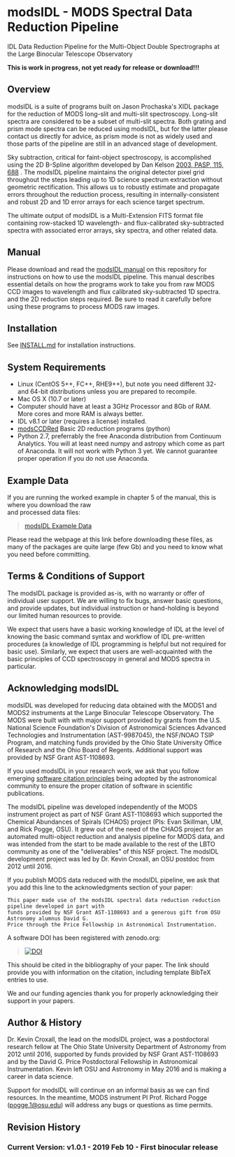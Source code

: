 # modsIDL - MODS Spectral Data Reduction Pipeline

IDL Data Reduction Pipeline for the Multi-Object Double Spectrographs at the Large Binocular Telescope Observatory

<B>This is work in progress, not yet ready for release or download!!!</B>

## Overview

modsIDL is a suite of programs built on Jason Prochaska's XIDL package for the reduction of MODS long-slit and multi-slit 
spectroscopy. Long-slit spectra are considered to be a subset of multi-slit spectra. Both grating and prism mode spectra can 
be reduced using modsIDL, but for the latter please contact us directly for advice, as prism mode is not as widely used and 
those parts of the pipeline are still in an advanced stage of development.

Sky subtraction, critical for faint-object spectroscopy, is accomplished using the 2D B-Spline algorithm developed by Dan 
Kelson [2003, PASP, 115, 688](http://adsabs.harvard.edu/abs/2003PASP..115..688K) . The modsIDL pipeline maintains the original
detector pixel grid throughout the steps leading up to 1D science spectrum extraction without geometric rectification. This
allows us to robustly estimate and propagate errors throughout the reduction process, resulting in internally-consistent and 
robust 2D and 1D error arrays for each science target spectrum.

The ultimate output of modsIDL is a Multi-Extension FITS format file containing row-stacked 1D wavelength- and 
flux-calibrated sky-subtracted spectra with associated error arrays, sky spectra, and other related data. 

## Manual

Please download and read the [modsIDL manual](modsIDL.pdf) on this repository for instructions on how to use the modsIDL 
pipeline. This manual describes essential details on how the programs work to take you from raw MODS CCD images
to wavelength and flux calibrated sky-subtracted 1D spectra. and the 2D reduction steps required. Be sure to read it 
carefully before using these programs to process MODS raw images. 

## Installation

See [INSTALL.md](INSTALL.md) for installation instructions.

## System Requirements

 * Linux (CentOS 5++, FC++, RHE9++), but note you need different 32- and 64-bit distributions unless you are prepared to recompile. 
 * Mac OS X (10.7 or later) 
 * Computer should have at least a 3GHz Processor and 8Gb of RAM. More cores and more RAM is always better. 
 * IDL v8.1 or later (requires a license) installed. 
 * [modsCCDRed](https://github.com/rwpogge/modsCCDRed) Basic 2D reduction programs (python) 
 * Python 2.7, preferrably the free Anaconda distribution from Continuum Analytics. You will at least need numpy and astropy which come as part of Anaconda. It will not work with Python 3 yet. We cannot guarantee proper operation if you do not use Anaconda. 

## Example Data

If you are running the worked example in chapter 5 of the manual, this is where you download the raw \
and processed data files:

> [modsIDL Example Data](http://www.astronomy.ohio-state.edu/MODS/Software/modsIDL/Data/index.html)

Please read the webpage at this link before downloading these files, as many of the packages are quite 
large (few Gb) and you need to know what you need before committing. 

## Terms & Conditions of Support

The modsIDL package is provided as-is, with no warranty or offer of individual user support. We are willing to fix bugs,
answer basic questions, and provide updates, but individual instruction or hand-holding is beyond our limited human 
resources to provide.

We expect that users have a basic working knowledge of IDL at the level of knowing the basic command syntax and workflow of
IDL pre-written procedures (a knowledge of IDL programming is helpful but not required for basic use). Similarly, we expect
that users are well-acquainted with the basic principles of CCD spectroscopy in general and MODS spectra in particular. 

## Acknowledging modsIDL 

modsIDL was developed for reducing data obtained with the MODS1 and MODS2 instruments at the Large Binocular Telescope
Observatory.  The MODS were built with with major support provided by grants from the U.S. National Science Foundation's
Division of Astronomical Sciences  Advanced Technologies and Instrumentation (AST-9987045), the NSF/NOAO TSIP Program,
and matching funds provided by the Ohio State University Office of Research and the Ohio Board of Regents. Additional 
support was provided by NSF Grant AST-1108693.

If you used modsIDL in your research work, we ask that you follow emerging
[software citation principles](https://doi.org/10.7717/peerj-cs.86) being adopted by the astronomical community
to ensure the proper citation of software in scientific publications. 

The modsIDL pipeline was developed independently of the MODS instrument project as part of NSF Grant AST-1108693 which
supported the Chemical Abundances of Spirals (CHAOS) project (PIs: Evan Skillman, UM, and Rick Pogge, OSU). It grew out of the
need of the CHAOS project for an automated multi-object reduction and analysis pipeline for MODS data, and was intended from
the start to be made available to the rest of the LBTO community as one of the "deliverables" of this NSF project. The modsIDL
development project was led by Dr. Kevin Croxall, an OSU postdoc from 2012 until 2016.

If you publish MODS data reduced with the modsIDL pipeline, we ask that you add this line to the acknowledgments section of
your paper:

    This paper made use of the modsIDL spectral data reduction reduction pipeline developed in part with 
    funds provided by NSF Grant AST-1108693 and a generous gift from OSU Astronomy alumnus David G.
    Price through the Price Fellowship in Astronomical Instrumentation. 

A software DOI has been registered with zenodo.org:

 > [![DOI](https://zenodo.org/badge/167826611.svg)](https://zenodo.org/badge/latestdoi/167826611)

This should be cited in the bibliography of your paper.  The link should provide you with information on the citation, 
including template BibTeX entries to use.

We and our funding agencies thank you for properly acknowledging their support in your papers. 

## Author & History

Dr. Kevin Croxall, the lead on the modsIDL project, was a postdoctoral research fellow at The Ohio State University
Department of Astronomy from 2012 until 2016, supported by funds provided by NSF Grant AST-1108693 and by the David G. Price 
Postdoctoral Fellowship in Astronomical Instrumentation. Kevin left OSU and Astronomy in May 2016 and is making a career in
data science. 

Support for modsIDL will continue on an informal basis as we can find resources. In the meantime, MODS instrument PI 
Prof. Richard Pogge (pogge.1@osu.edu) will address any bugs or questions as time permits. 

## Revision History

### Current Version: v1.0.1 - 2019 Feb 10 - First binocular release
